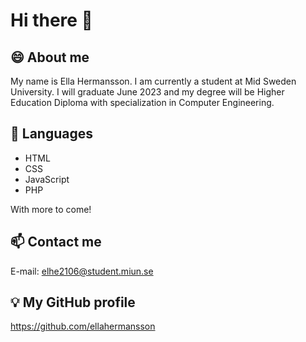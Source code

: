 # Hi there 👋

<!--
**ellahermansson/ellahermansson** is a ✨ _special_ ✨ repository because its `README.md` (this file) appears on your GitHub profile.

Here are some ideas to get you started:

- 🔭 I’m currently working on ...
- 🌱 I’m currently learning ...
- 👯 I’m looking to collaborate on ...
- 🤔 I’m looking for help with ...
- 💬 Ask me about ...
- 📫 How to reach me: ...
- 😄 Pronouns: ...
- ⚡ Fun fact: ...
-->

## 😄 About me
My name is Ella Hermansson. I am currently a student at Mid Sweden University. I will graduate June 2023 and my degree will be Higher Education Diploma with specialization in Computer Engineering.

## 💬 Languages
* HTML
* CSS
* JavaScript
* PHP

With more to come!

## 📫 Contact me
E-mail: elhe2106@student.miun.se

## 💡 My GitHub profile
https://github.com/ellahermansson 
